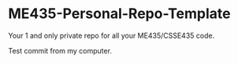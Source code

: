 # ME435-Personal-Repo-Template
Your 1 and only private repo for all your ME435/CSSE435 code.

Test commit from my computer.
